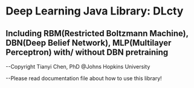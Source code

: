# Deep Learning Java Library: DLcty

## Including RBM(Restricted Boltzmann Machine), DBN(Deep Belief Network), MLP(Multilayer Perceptron) with/ without DBN pretraining
--Copyright Tianyi Chen, PhD @Johns Hopkins University

--Please read documentation file about how to use this library!
